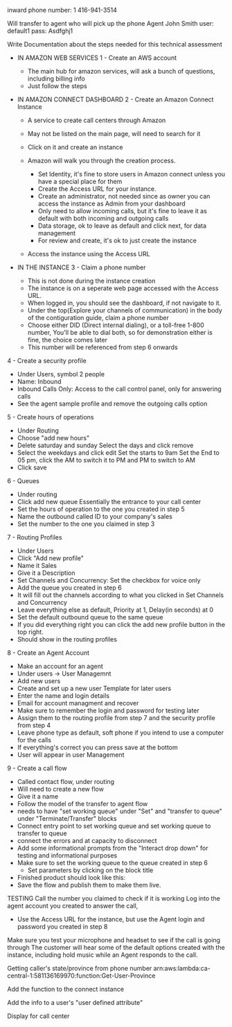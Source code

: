 inward phone number: 1 416-941-3514

Will transfer to agent who will pick up the phone
Agent John Smith
user: default1
pass: Asdfghj1

Write Documentation about the steps needed for this technical assessment


* IN AMAZON WEB SERVICES
1 - Create an AWS account
  + The main hub for amazon services, will ask a bunch of questions, including billing info
  + Just follow the steps

* IN AMAZON CONNECT DASHBOARD
2 - Create an Amazon Connect Instance
  + A service to create call centers through Amazon
  + May not be listed on the main page, will need to search for it
  + Click on it and create an instance

  + Amazon will walk you through the creation process. 
    * Set Identity, it's fine to store users in Amazon connect unless you have a special place for them
    * Create the Access URL for your instance. 
    * Create an administrator, not needed since as owner you can access the instance as Admin from your dashboard
    * Only need to allow incoming calls, but it's fine to leave it as default with both incoming and outgoing calls
    * Data storage, ok to leave as default and click next, for data management
    * For review and create, it's ok to just create the instance
  + Access the instance using the Access URL

* IN THE INSTANCE
3 - Claim a phone number
  + This is not done during the instance creation
  + The instance is on a seperate web page accessed with the Access URL.
  + When logged in, you should see the dashboard, if not navigate to it.
  + Under the top(Explore your channels of communication) in the body of the contiguration guide, claim a phone number
  + Choose either DID (Direct internal dialing), or a toll-free 1-800 number,
      You'll be able to dial both, so for demonstration either is fine,
      the choice comes later
  + This number will be referenced from step 6 onwards

4 - Create a security profile
  + Under Users, symbol 2 people
  + Name: Inbound
  + Inbound Calls Only: Access to the call control panel, only for answering calls
  + See the agent sample profile and remove the outgoing calls option

5 - Create hours of operations
  + Under Routing
  + Choose "add new hours" 
  + Delete saturday and sunday
      Select the days and click remove
  + Select the weekdays and click edit
      Set the starts to 9am
      Set the End to 05 pm, click the AM to switch it to PM and PM to switch to AM
  + Click save

6 - Queues
  + Under routing
  + Click add new queue
      Essentially the entrance to your call center
  + Set the hours of operation to the one you created in step 5
  + Name the outbound called ID to your company's sales
  + Set the number to the one you claimed in step 3

7 - Routing Profiles
  + Under Users
  + Click "Add new profile"
  + Name it Sales
  + Give it a Description
  + Set Channels and Concurrency: Set the checkbox for voice only
  + Add the queue you created in step 6
  + It will fill out the channels according to what you clicked in Set Channels and Concurrency
  + Leave everything else as default, Priority at 1, Delay(in seconds) at 0
  + Set the default outbound queue to the same queue
  + If you did everything right you can click the add new profile button in the top right.
  + Should show in the routing profiles

8 - Create an Agent Account
  + Make an account for an agent
  + Under users -> User Managemnt
  + Add new users
  + Create and set up a new user
      Template for later users
  + Enter the name and login details
  + Email for account managment and recover
  + Make sure to remember the login and password for testing later
  + Assign them to the routing profile from step 7 and the security profile from step 4
  + Leave phone type as default, soft phone if you intend to use a computer for the calls
  + If everything's correct you can press save at the bottom
  + User will appear in user Management
   
9 - Create a call flow
  + Called contact flow, under routing
  + Will need to create a new flow
  + Give it a name
  + Follow the model of the transfer to agent flow
  + needs to have "set working queue" under "Set" and "transfer to queue" under "Terminate/Transfer" blocks
  + Connect entry point to set working queue and set working queue to transfer to queue
  + connect the errors and at capacity to disconnect
  + Add some informational prompts from the "Interact drop down" for testing and informational purposes
  + Make sure to set the working queue to the queue created in step 6
    * Set parameters by clicking on the block title
  + Finished product should look like this:
  + Save the flow and publish them to make them live.

TESTING
Call the number you claimed to check if it is working
Log into the agent account you created to answer the call,
- Use the Access URL for the instance, but use the Agent login and password you created in step 8

Make sure you test your microphone and headset to see if the call is going through
The customer will hear some of the default options created with the instance, including hold music while an Agent responds to the call. 



Getting caller's state/province from phone number
arn:aws:lambda:ca-central-1:581136169970:function:Get-User-Province

Add the function to the connect instance



Add the info to a user's "user defined attribute"

Display for call center
